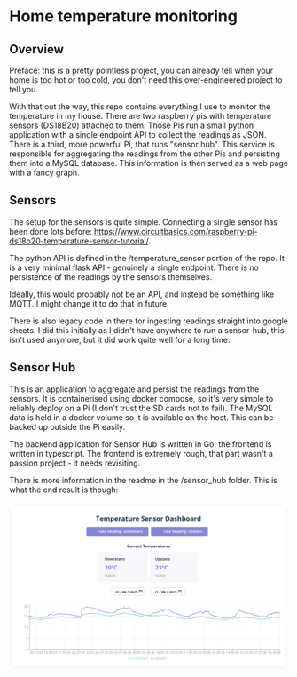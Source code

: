 # Home temperature monitoring

## Overview

Preface: this is a pretty pointless project, you can already tell when your home is too hot or too cold, you don't need this over-engineered project to tell you.

With that out the way, this repo contains everything I use to monitor the temperature in my house. There are two raspberry pis with temperature sensors (DS18B20) attached to them. Those Pis run a small python application with a single endpoint API to collect the readings as JSON. There is a third, more powerful Pi, that runs "sensor hub". This service is responsible for aggregating the readings from the other Pis and persisting them into a MySQL database. This information is then served as a web page with a fancy graph.

## Sensors

The setup for the sensors is quite simple. Connecting a single sensor has been done lots before: <https://www.circuitbasics.com/raspberry-pi-ds18b20-temperature-sensor-tutorial/>.

The python API is defined in the /temperature_sensor portion of the repo. It is a very minimal flask API - genuinely a single endpoint. There is no persistence of the readings by the sensors themselves.

Ideally, this would probably not be an API, and instead be something like MQTT. I might change it to do that in future.

There is also legacy code in there for ingesting readings straight into google sheets. I did this initially as I didn't have anywhere to run a sensor-hub, this isn't used anymore, but it did work quite well for a long time.

## Sensor Hub

This is an application to aggregate and persist the readings from the sensors. It is containerised using docker compose, so it's very simple to reliably deploy on a Pi (I don't trust the SD cards not to fail). The MySQL data is held in a docker volume so it is available on the host. This can be backed up outside the Pi easily.

The backend application for Sensor Hub is written in Go, the frontend is written in typescript. The frontend is extremely rough, that part wasn't a passion project - it needs revisiting.

There is more information in the readme in the /sensor_hub folder. This is what the end result is though:

![image showing the dashboard of the sensor hub user interface](readme-assets/sensor-hub-dashboard.png "Sensor Hub Dashboard")
